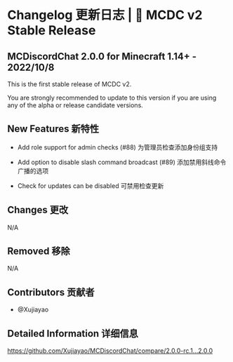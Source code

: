 # Changelog 更新日志 | 🥳 MCDC v2 Stable Release

## MCDiscordChat 2.0.0 for Minecraft 1.14+ - 2022/10/8

This is the first stable release of MCDC v2.

You are strongly recommended to update to this version if you are using any of the alpha or release candidate versions.

## New Features 新特性

- Add role support for admin checks (#88)
  为管理员检查添加身份组支持

- Add option to disable slash command broadcast (#89)
  添加禁用斜线命令广播的选项

- Check for updates can be disabled
  可禁用检查更新

## Changes 更改

N/A

## Removed 移除

N/A

## Contributors 贡献者

- @Xujiayao

## Detailed Information 详细信息

https://github.com/Xujiayao/MCDiscordChat/compare/2.0.0-rc.1...2.0.0
